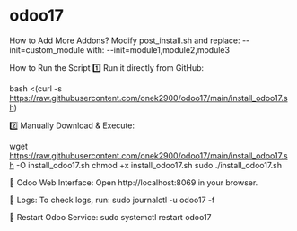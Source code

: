 # odoo17

How to Add More Addons?
Modify post_install.sh and replace:
--init=custom_module
with:
--init=module1,module2,module3



How to Run the Script
1️⃣ Run it directly from GitHub:

bash <(curl -s https://raw.githubusercontent.com/onek2900/odoo17/main/install_odoo17.sh)


2️⃣ Manually Download & Execute:

wget https://raw.githubusercontent.com/onek2900/odoo17/main/install_odoo17.sh -O install_odoo17.sh
chmod +x install_odoo17.sh
sudo ./install_odoo17.sh




📌 Odoo Web Interface: Open http://localhost:8069 in your browser.

📌 Logs: To check logs, run:
sudo journalctl -u odoo17 -f

📌 Restart Odoo Service:
sudo systemctl restart odoo17




